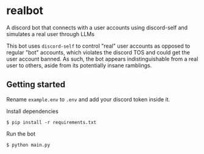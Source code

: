 # realbot
A discord bot that connects with a user accounts using discord-self and simulates a real user through LLMs

This bot uses `discord-self` to control "real" user accounts as opposed to regular "bot" accounts, which violates the discord TOS and could get the user account banned.
As such, the bot appears indistinguishable from a real user to others, aside from its potentially insane ramblings.

## Getting started
Rename `example.env` to `.env` and add your discord token inside it.

Install dependencies
```
$ pip install -r requirements.txt
```

Run the bot
```
$ python main.py
```
